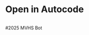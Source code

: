 Open in Autocode
================


[<img  data-src="https://deploy.autocode.com/static/images/deploy.svg" width="192">](https://deploy.autocode.com/)

#2025 MVHS Bot
